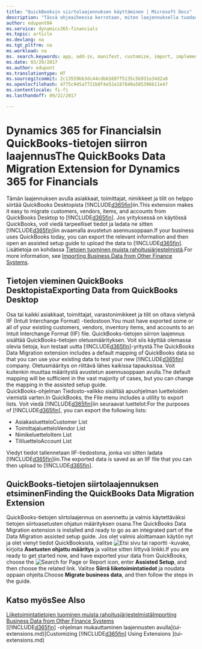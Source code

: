 ```yaml
---
title: "QuickBooksin siirtolaajennuksen käyttäminen | Microsoft Docs"
description: "Tässä ohjeaiheessa kerrotaan, miten laajennuksella tuodaan asiakkaita, toimittajia, nimikkeitä ja tilejä QuickBooks Desktopista Dynamics 365 for Financialsiin."
author: edupont04
ms.service: dynamics365-financials
ms.topic: article
ms.devlang: na
ms.tgt_pltfrm: na
ms.workload: na
ms. search.keywords: app, add-in, manifest, customize, import, implement
ms.date: 03/29/2017
ms.author: edupont
ms.translationtype: HT
ms.sourcegitcommit: 2c13559bb3dc44cdb61697f5135c5b931e34d2a8
ms.openlocfilehash: 4775c945a7721b8f4e52a187840a585396611e47
ms.contentlocale: fi-fi
ms.lasthandoff: 09/22/2017

---
```

# <a name="the-quickbooks-data-migration-extension-for-dynamics-365-for-financials"></a><span data-ttu-id="3657c-103">Dynamics 365 for Financialsin QuickBooks-tietojen siirron laajennus</span><span class="sxs-lookup"><span data-stu-id="3657c-103">The QuickBooks Data Migration Extension for Dynamics 365 for Financials</span></span>
<span data-ttu-id="3657c-104">Tämän laajennuksen avulla asiakkaat, toimittajat, nimikkeet ja tilit on helppo siirtää QuickBooks Desktopista [!INCLUDE[d365fin](includes/d365fin_md.md)]iin.</span><span class="sxs-lookup"><span data-stu-id="3657c-104">This extension makes it easy to migrate customers, vendors, items, and accounts from QuickBooks Desktop to [!INCLUDE[d365fin](includes/d365fin_md.md)].</span></span> <span data-ttu-id="3657c-105">Jos yrityksessä on käytössä QuickBooks, voit viedä tarpeelliset tiedot ja ladata ne sitten [!INCLUDE[d365fin](includes/d365fin_md.md)]iin avaamalla avustetun asennusoppaan.</span><span class="sxs-lookup"><span data-stu-id="3657c-105">If your business uses QuickBooks today, you can export the relevant information and then open an assisted setup guide to upload the data to [!INCLUDE[d365fin](includes/d365fin_md.md)].</span></span>  
<span data-ttu-id="3657c-106">Lisätietoja on kohdassa [Tietojen tuominen muista rahoitusjärjestelmistä](upload-data.md).</span><span class="sxs-lookup"><span data-stu-id="3657c-106">For more information, see [Importing Business Data from Other Finance Systems](upload-data.md).</span></span>

## <a name="exporting-data-from-quickbooks-desktop"></a><span data-ttu-id="3657c-107">Tietojen vieminen QuickBooks Desktopista</span><span class="sxs-lookup"><span data-stu-id="3657c-107">Exporting Data from QuickBooks Desktop</span></span>
<span data-ttu-id="3657c-108">Osa tai kaikki asiakkaat, toimittajat, varastonimikkeet ja tilit on oltava vietynä IIF (Intuit Interchange Format) -tiedostoon.</span><span class="sxs-lookup"><span data-stu-id="3657c-108">You must have exported some or all of your existing customers, vendors, inventory items, and accounts to an Intuit Interchange Format (IIF) file.</span></span> <span data-ttu-id="3657c-109">QuickBooks-tietojen siirron laajennus sisältää QuickBooks-tietojen oletusmäärityksen. Voit siis käyttää olemassa olevia tietoja, kun testaat uutta [!INCLUDE[d365fin](includes/d365fin_md.md)]-yritystä.</span><span class="sxs-lookup"><span data-stu-id="3657c-109">The QuickBooks Data Migration extension includes a default mapping of QuickBooks data so that you can use your existing data to test your new [!INCLUDE[d365fin](includes/d365fin_md.md)] company.</span></span> <span data-ttu-id="3657c-110">Oletusmääritys on riittävä lähes kaikissa tapauksissa. Voit kuitenkin muuttaa määritystä avustetun asennusoppaan avulla.</span><span class="sxs-lookup"><span data-stu-id="3657c-110">The default mapping will be sufficient in the vast majority of cases, but you can change the mapping in the assisted setup guide.</span></span>  
<span data-ttu-id="3657c-111">QuickBooks-ohjelman Tiedosto-valikko sisältää apuohjelman luetteloiden viemistä varten.</span><span class="sxs-lookup"><span data-stu-id="3657c-111">In QuickBooks, the File menu includes a utility to export lists.</span></span> <span data-ttu-id="3657c-112">Voit viedä [!INCLUDE[d365fin](includes/d365fin_md.md)]iin seuraavat luettelot:</span><span class="sxs-lookup"><span data-stu-id="3657c-112">For the purposes of [!INCLUDE[d365fin](includes/d365fin_md.md)], you can export the following lists:</span></span>

* <span data-ttu-id="3657c-113">Asiakasluettelo</span><span class="sxs-lookup"><span data-stu-id="3657c-113">Customer List</span></span>  
* <span data-ttu-id="3657c-114">Toimittajaluettelo</span><span class="sxs-lookup"><span data-stu-id="3657c-114">Vendor List</span></span>  
* <span data-ttu-id="3657c-115">Nimikeluettelo</span><span class="sxs-lookup"><span data-stu-id="3657c-115">Item List</span></span>  
* <span data-ttu-id="3657c-116">Tililuettelo</span><span class="sxs-lookup"><span data-stu-id="3657c-116">Account List</span></span>  

<span data-ttu-id="3657c-117">Viedyt tiedot tallennetaan IIF-tiedostona, jonka voi sitten ladata [!INCLUDE[d365fin](includes/d365fin_md.md)]iin.</span><span class="sxs-lookup"><span data-stu-id="3657c-117">The exported data is saved as an IIF file that you can then upload to [!INCLUDE[d365fin](includes/d365fin_md.md)].</span></span>

## <a name="finding-the-quickbooks-data-migration-extension"></a><span data-ttu-id="3657c-118">QuickBooks-tietojen siirtolaajennuksen etsiminen</span><span class="sxs-lookup"><span data-stu-id="3657c-118">Finding the QuickBooks Data Migration Extension</span></span>
<span data-ttu-id="3657c-119">QuickBooks-tietojen siirtolaajennus on asennettu ja valmis käytettäväksi tietojen siirtoasetusten ohjatun määrityksen osana.</span><span class="sxs-lookup"><span data-stu-id="3657c-119">The QuickBooks Data Migration extension is installed and ready to go as an integrated part of the Data Migration assisted setup guide.</span></span> <span data-ttu-id="3657c-120">Jos olet valmis aloittamaan käytön nyt ja olet vienyt tiedot QuickBooksista, valitse ![Etsi sivu tai raportti](media/ui-search/search_small.png "Etsi sivu tai raportti -kuvake") -kuvake, kirjoita **Asetusten ohjattu määritys** ja valitse sitten liittyvä linkki.</span><span class="sxs-lookup"><span data-stu-id="3657c-120">If you are ready to get started now, and have exported your data from QuickBooks, choose the ![Search for Page or Report](media/ui-search/search_small.png "Search for Page or Report icon") icon, enter **Assisted Setup**, and then choose the related link.</span></span> <span data-ttu-id="3657c-121">Valitse **Siirrä liiketoimintatiedot** ja noudata oppaan ohjeita.</span><span class="sxs-lookup"><span data-stu-id="3657c-121">Choose **Migrate business data**, and then follow the steps in the guide.</span></span>  

## <a name="see-also"></a><span data-ttu-id="3657c-122">Katso myös</span><span class="sxs-lookup"><span data-stu-id="3657c-122">See Also</span></span>
[<span data-ttu-id="3657c-123">Liiketoimintatietojen tuominen muista rahoitusjärjestelmistä</span><span class="sxs-lookup"><span data-stu-id="3657c-123">Importing Business Data from Other Finance Systems</span></span>](upload-data.md)  
<span data-ttu-id="3657c-124">[[!INCLUDE[d365fin](includes/d365fin_md.md)] -ohjelman mukauttaminen laajennusten avulla](ui-extensions.md)</span><span class="sxs-lookup"><span data-stu-id="3657c-124">[Customizing [!INCLUDE[d365fin](includes/d365fin_md.md)] Using Extensions ](ui-extensions.md)</span></span>  

